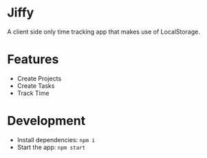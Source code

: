 # Jiffy

A client side only time tracking app that makes use of LocalStorage.

# Features

- Create Projects
- Create Tasks
- Track Time

# Development

-   Install dependencies: `npm i`
-   Start the app: `npm start`

